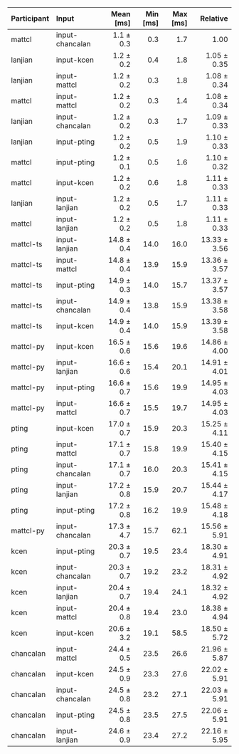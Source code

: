 | Participant | Input | Mean [ms] | Min [ms] | Max [ms] | Relative |
|:---|:---|---:|---:|---:|---:|
| mattcl | input-chancalan | 1.1 ± 0.3 | 0.3 | 1.7 | 1.00 |
| lanjian | input-kcen | 1.2 ± 0.2 | 0.4 | 1.8 | 1.05 ± 0.35 |
| lanjian | input-mattcl | 1.2 ± 0.2 | 0.3 | 1.8 | 1.08 ± 0.34 |
| mattcl | input-mattcl | 1.2 ± 0.2 | 0.3 | 1.4 | 1.08 ± 0.34 |
| lanjian | input-chancalan | 1.2 ± 0.2 | 0.3 | 1.7 | 1.09 ± 0.33 |
| lanjian | input-pting | 1.2 ± 0.2 | 0.5 | 1.9 | 1.10 ± 0.33 |
| mattcl | input-pting | 1.2 ± 0.1 | 0.5 | 1.6 | 1.10 ± 0.32 |
| mattcl | input-kcen | 1.2 ± 0.2 | 0.6 | 1.8 | 1.11 ± 0.33 |
| lanjian | input-lanjian | 1.2 ± 0.2 | 0.5 | 1.7 | 1.11 ± 0.33 |
| mattcl | input-lanjian | 1.2 ± 0.2 | 0.5 | 1.8 | 1.11 ± 0.33 |
| mattcl-ts | input-lanjian | 14.8 ± 0.4 | 14.0 | 16.0 | 13.33 ± 3.56 |
| mattcl-ts | input-mattcl | 14.8 ± 0.4 | 13.9 | 15.9 | 13.36 ± 3.57 |
| mattcl-ts | input-pting | 14.9 ± 0.3 | 14.0 | 15.7 | 13.37 ± 3.57 |
| mattcl-ts | input-chancalan | 14.9 ± 0.4 | 13.8 | 15.9 | 13.38 ± 3.58 |
| mattcl-ts | input-kcen | 14.9 ± 0.4 | 14.0 | 15.9 | 13.39 ± 3.58 |
| mattcl-py | input-kcen | 16.5 ± 0.6 | 15.6 | 19.6 | 14.86 ± 4.00 |
| mattcl-py | input-lanjian | 16.6 ± 0.6 | 15.4 | 20.1 | 14.91 ± 4.01 |
| mattcl-py | input-pting | 16.6 ± 0.7 | 15.6 | 19.9 | 14.95 ± 4.03 |
| mattcl-py | input-mattcl | 16.6 ± 0.7 | 15.5 | 19.7 | 14.95 ± 4.03 |
| pting | input-kcen | 17.0 ± 0.7 | 15.9 | 20.3 | 15.25 ± 4.11 |
| pting | input-mattcl | 17.1 ± 0.7 | 15.8 | 19.9 | 15.40 ± 4.15 |
| pting | input-chancalan | 17.1 ± 0.7 | 16.0 | 20.3 | 15.41 ± 4.15 |
| pting | input-lanjian | 17.2 ± 0.8 | 15.9 | 20.7 | 15.44 ± 4.17 |
| pting | input-pting | 17.2 ± 0.8 | 16.2 | 19.9 | 15.48 ± 4.18 |
| mattcl-py | input-chancalan | 17.3 ± 4.7 | 15.7 | 62.1 | 15.56 ± 5.91 |
| kcen | input-pting | 20.3 ± 0.7 | 19.5 | 23.4 | 18.30 ± 4.91 |
| kcen | input-chancalan | 20.3 ± 0.7 | 19.2 | 23.2 | 18.31 ± 4.92 |
| kcen | input-lanjian | 20.4 ± 0.7 | 19.4 | 24.1 | 18.32 ± 4.92 |
| kcen | input-mattcl | 20.4 ± 0.8 | 19.4 | 23.0 | 18.38 ± 4.94 |
| kcen | input-kcen | 20.6 ± 3.2 | 19.1 | 58.5 | 18.50 ± 5.72 |
| chancalan | input-mattcl | 24.4 ± 0.5 | 23.5 | 26.6 | 21.96 ± 5.87 |
| chancalan | input-kcen | 24.5 ± 0.9 | 23.3 | 27.6 | 22.02 ± 5.91 |
| chancalan | input-chancalan | 24.5 ± 0.8 | 23.2 | 27.1 | 22.03 ± 5.91 |
| chancalan | input-pting | 24.5 ± 0.8 | 23.5 | 27.5 | 22.06 ± 5.91 |
| chancalan | input-lanjian | 24.6 ± 0.9 | 23.4 | 27.2 | 22.16 ± 5.95 |
